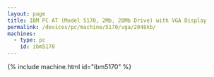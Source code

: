 ```yaml
---
layout: page
title: IBM PC AT (Model 5170, 2Mb, 20Mb Drive) with VGA Display
permalink: /devices/pc/machine/5170/vga/2048kb/
machines:
  - type: pc
    id: ibm5170
---
```


{% include machine.html id="ibm5170" %}
